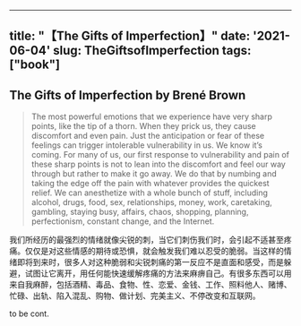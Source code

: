 
---
title: "【The Gifts of Imperfection】"
date: '2021-06-04'
slug: TheGiftsofImperfection
tags: ["book"]
---

## The Gifts of Imperfection by Brené Brown

> The most powerful emotions that we experience have very sharp points, like the tip of a thorn. When they prick us, they cause discomfort and even pain. Just the anticipation or fear of these feelings can trigger intolerable vulnerability in us. We know it’s coming. For many of us, our first response to vulnerability and pain of these sharp points is not to lean into the discomfort and feel our way through but rather to make it go away. We do that by numbing and taking the edge off the pain with whatever provides the quickest relief. We can anesthetize with a whole bunch of stuff, including alcohol, drugs, food, sex, relationships, money, work, caretaking, gambling, staying busy, affairs, chaos, shopping, planning, perfectionism, constant change, and the Internet.

我们所经历的最强烈的情绪就像尖锐的刺，当它们刺伤我们时，会引起不适甚至疼痛。仅仅是对这些情感的期待或恐惧，就会触发我们难以忍受的脆弱。当这样的情绪即将到来时，很多人对这种脆弱和尖锐刺痛的第一反应不是直面和感受，而是躲避，试图让它离开，用任何能快速缓解疼痛的方法来麻痹自己。有很多东西可以用来自我麻醉，包括酒精、毒品、食物、性、恋爱、金钱、工作、照料他人、赌博、忙碌、出轨、陷入混乱、购物、做计划、完美主义、不停改变和互联网。

to be cont.
